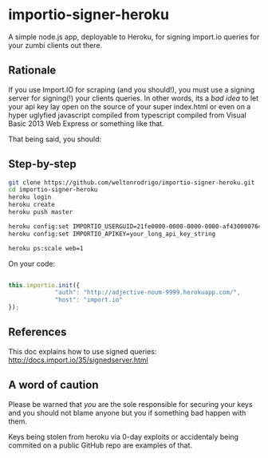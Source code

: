 importio-signer-heroku
======================

A simple node.js app, deployable to Heroku, for signing import.io queries for your zumbi clients out there.

## Rationale

If you use Import.IO for scraping (and you should!), you must use a signing server for signing(!) your clients queries. In other words, its a _bad idea_ to let your api key lay open on the source of your super index.html or even on a hyper uglyfied javascript compiled from typescript compiled from Visual Basic 2013 Web Express or something like that.

That being said, you should:

## Step-by-step

```bash
git clone https://github.com/weltonrodrigo/importio-signer-heroku.git
cd importio-signer-heroku
heroku login
heroku create
heroku push master

heroku config:set IMPORTIO_USERGUID=21fe0000-0000-0000-0000-af4300007640
heroku config:set IMPORTIO_APIKEY=your_long_api_key_string

heroku ps:scale web=1
```

On your code:

```javascript

this.importio.init({
             "auth": "http://adjective-noum-9999.herokuapp.com/",
             "host": "import.io"
});
```

## References

This doc explains how to use signed queries:
http://docs.import.io/35/signedserver.html

## A word of caution

Please be warned that _you_ are the sole responsible for securing your 
keys and you should not blame anyone but you if something bad happen with them.

Keys being stolen from heroku via 0-day exploits or accidentaly being commited on
a public GitHub repo are examples of that.
